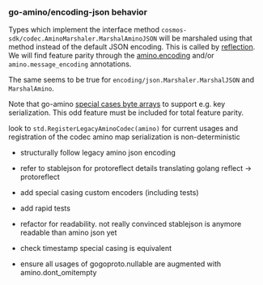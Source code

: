 ### go-amino/encoding-json behavior

Types which implement the interface method `cosmos-sdk/codec.AminoMarshaler.MarshalAminoJSON` will be
marshaled using that method instead of the default JSON encoding.  This is called by [reflection](https://github.com/tendermint/go-amino/blob/01b51bd47ba0f0bedebea6e8174484ff7863b282/reflect.go#L232). We will
find feature parity through the [amino.encoding](https://github.com/cosmos/cosmos-sdk/blob/b49f948b36bc991db5be431607b475633aed697e/proto/amino/amino.proto#L30encoding)  and/or `amino.message_encoding` annotations.

The same seems to be true for `encoding/json.Marshaler.MarshalJSON` and `MarshalAmino`.

Note that go-amino [special cases byte arrays](https://github.com/tendermint/go-amino/blob/ccb15b138dfd74282be78f5e9059387768b12918/json-encode.go#L231) to support e.g. key serialization.  This odd feature must be
included for total feature parity.

look to `std.RegisterLegacyAminoCodec(amino)` for current usages and registration of the codec
amino map serialization is non-deterministic

- structurally follow legacy amino json encoding
- refer to stablejson for protoreflect details translating golang reflect -> protoreflect
- add special casing custom encoders (including tests)
- add rapid tests
- refactor for readability. not really convinced stablejson is anymore readable than amino json yet
- check timestamp special casing is equivalent

- ensure all usages of gogoproto.nullable are augmented with amino.dont_omitempty